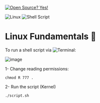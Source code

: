 [![Open Source? Yes!](https://badgen.net/badge/Open%20Source%20%3F/Yes%21/blue?icon=github)](https://github.com/Naereen/badges/)

![Linux](https://img.shields.io/badge/Linux-FCC624?style=for-the-badge&logo=linux&logoColor=black) ![Shell Script](https://img.shields.io/badge/shell_script-%23121011.svg?style=for-the-badge&logo=gnu-bash&logoColor=white)

# Linux Fundamentals 🐧

To run a shell script via ![Terminal](https://badgen.net/badge/icon/terminal?icon=terminal&label):

![image](https://user-images.githubusercontent.com/60454486/170837280-3463207e-e4b1-48b5-baaa-729eac0638c9.png)


1- Change reading permissions:
```
chmod R 777 .
```

2- Run the script (Kernel)
```
./script.sh
```

